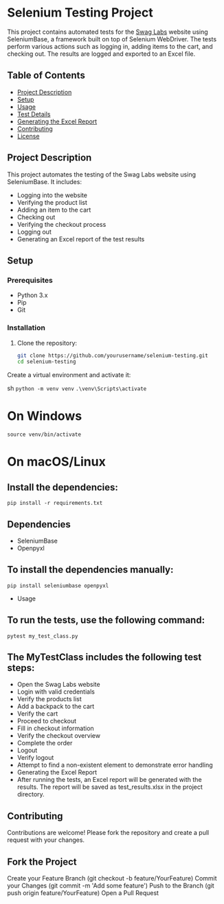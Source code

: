 # Selenium Testing Project

This project contains automated tests for the [Swag Labs](https://www.saucedemo.com) website using SeleniumBase, a framework built on top of Selenium WebDriver. The tests perform various actions such as logging in, adding items to the cart, and checking out. The results are logged and exported to an Excel file.

## Table of Contents

- [Project Description](#project-description)
- [Setup](#setup)
- [Usage](#usage)
- [Test Details](#test-details)
- [Generating the Excel Report](#generating-the-excel-report)
- [Contributing](#contributing)
- [License](#license)

## Project Description

This project automates the testing of the Swag Labs website using SeleniumBase. It includes:
- Logging into the website
- Verifying the product list
- Adding an item to the cart
- Checking out
- Verifying the checkout process
- Logging out
- Generating an Excel report of the test results

## Setup

### Prerequisites

- Python 3.x
- Pip
- Git

### Installation

1. Clone the repository:
   ```sh
   git clone https://github.com/yourusername/selenium-testing.git
   cd selenium-testing
Create a virtual environment and activate it:

sh
`python -m venv venv`
`.\venv\Scripts\activate`  
# On Windows
`source venv/bin/activate`  
# On macOS/Linux
## Install the dependencies:

`pip install -r requirements.txt`
## Dependencies
- SeleniumBase
- Openpyxl
## To install the dependencies manually:

`pip install seleniumbase openpyxl`
- Usage
## To run the tests, use the following command:
`pytest my_test_class.py`
## The MyTestClass includes the following test steps:

- Open the Swag Labs website
- Login with valid credentials
- Verify the products list
- Add a backpack to the cart
- Verify the cart
- Proceed to checkout
- Fill in checkout information
- Verify the checkout overview
- Complete the order
- Logout
- Verify logout
- Attempt to find a non-existent element to demonstrate error handling
- Generating the Excel Report
- After running the tests, an Excel report will be generated with the results. The report will be saved as test_results.xlsx in the project directory.

## Contributing
Contributions are welcome! Please fork the repository and create a pull request with your changes.

## Fork the Project
Create your Feature Branch (git checkout -b feature/YourFeature)
Commit your Changes (git commit -m 'Add some feature')
Push to the Branch (git push origin feature/YourFeature)
Open a Pull Request
